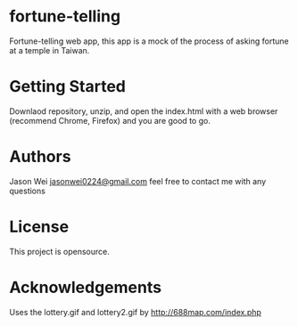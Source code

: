 # fortune-telling
Fortune-telling web app, this app is a mock of the process of asking fortune at a temple in Taiwan. 

# Getting Started 
Downlaod repository, unzip, and open the index.html with a web browser (recommend Chrome, Firefox) and you are good to go.


# Authors
Jason Wei 
jasonwei0224@gmail.com 
feel free to contact me with any questions

# License 
This project is opensource.

# Acknowledgements
Uses the lottery.gif and lottery2.gif by http://688map.com/index.php
